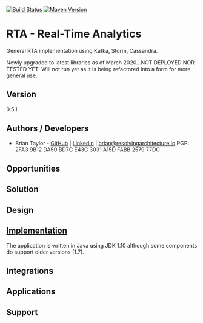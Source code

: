 [![Build Status](https://travis-ci.com/resolvingarchitecture/rta.svg?branch=master)](https://travis-ci.com/resolvingarchitecture/rta)
[![Maven Version](https://maven-badges.herokuapp.com/maven-central/resolvingarchitecture/rta/badge.svg)](http://search.maven.org/#search|gav|1|g:"resolvingarchitecture"%20AND%20a:"rta")

# RTA - Real-Time Analytics
General RTA implementation using Kafka, Storm, Cassandra.

Newly upgraded to latest libraries as of March 2020...NOT DEPLOYED NOR TESTED YET. Will not run yet as it is being refactored
into a form for more general use.

## Version

0.5.1

## Authors / Developers

* Brian Taylor - [GitHub](https://github.com/objectorange) | [LinkedIn](https://www.linkedin.com/in/decentralizationarchitect/) | brian@resolvingarchitecture.io PGP: 2FA3 9B12 DA50 BD7C E43C 3031 A15D FABB 2579 77DC

## Opportunities


## Solution


## Design



## [Implementation](https://github.com/resolvingarchitecture/rta)

The application is written in Java using JDK 1.10 although some components do support older versions (1.7).

## Integrations


## Applications


## Support

